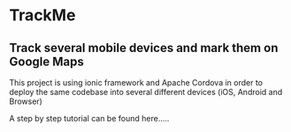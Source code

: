 # TrackMe
## Track several mobile devices and mark them on Google Maps

This project is using ionic framework and Apache Cordova in order to deploy 
the same codebase into several different devices (iOS, Android and Browser)

A step by step tutorial can be found here..... 
